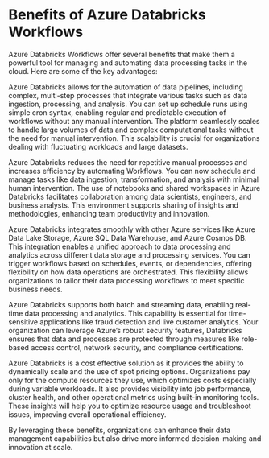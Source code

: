 # Benefits of Azure Databricks Workflows
Azure Databricks Workflows offer several benefits that make them a powerful tool for managing and automating data processing tasks in the cloud. Here are some of the key advantages:

Azure Databricks allows for the automation of data pipelines, including complex, multi-step processes that integrate various tasks such as data ingestion, processing, and analysis. You can set up schedule runs using simple cron syntax, enabling regular and predictable execution of workflows without any manual intervention. The platform seamlessly scales to handle large volumes of data and complex computational tasks without the need for manual intervention. This scalability is crucial for organizations dealing with fluctuating workloads and large datasets.

Azure Databricks reduces the need for repetitive manual processes and increases efficiency by automating Workflows. You can now schedule and manage tasks like data ingestion, transformation, and analysis with minimal human intervention. The use of notebooks and shared workspaces in Azure Databricks facilitates collaboration among data scientists, engineers, and business analysts. This environment supports sharing of insights and methodologies, enhancing team productivity and innovation.

Azure Databricks integrates smoothly with other Azure services like Azure Data Lake Storage, Azure SQL Data Warehouse, and Azure Cosmos DB. This integration enables a unified approach to data processing and analytics across different data storage and processing services. You can trigger workflows based on schedules, events, or dependencies, offering flexibility on how data operations are orchestrated. This flexibility allows organizations to tailor their data processing workflows to meet specific business needs.

Azure Databricks supports both batch and streaming data, enabling real-time data processing and analytics. This capability is essential for time-sensitive applications like fraud detection and live customer analytics. Your organization can leverage Azure’s robust security features, Databricks ensures that data and processes are protected through measures like role-based access control, network security, and compliance certifications.

Azure Databricks is a cost effective solution as it provides the ability to dynamically scale and the use of spot pricing options. Organizations pay only for the compute resources they use, which optimizes costs especially during variable workloads. It also provides visibility into job performance, cluster health, and other operational metrics using built-in monitoring tools. These insights will help you to optimize resource usage and troubleshoot issues, improving overall operational efficiency.

By leveraging these benefits, organizations can enhance their data management capabilities but also drive more informed decision-making and innovation at scale.

